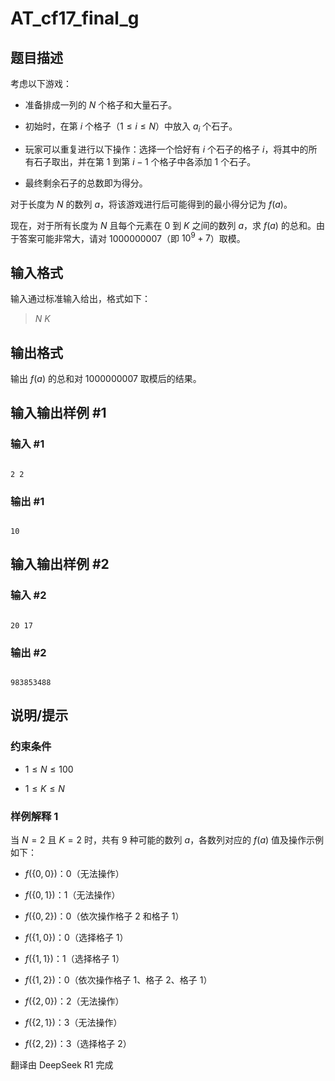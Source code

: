 # AT_cf17_final_g 

## 题目描述

考虑以下游戏：

- 准备排成一列的 $N$ 个格子和大量石子。
- 初始时，在第 $i$ 个格子（$1 \leq i \leq N$）中放入 $a_i$ 个石子。
- 玩家可以重复进行以下操作：选择一个恰好有 $i$ 个石子的格子 $i$，将其中的所有石子取出，并在第 $1$ 到第 $i-1$ 个格子中各添加 $1$ 个石子。
- 最终剩余石子的总数即为得分。

对于长度为 $N$ 的数列 $a$，将该游戏进行后可能得到的最小得分记为 $f(a)$。

现在，对于所有长度为 $N$ 且每个元素在 $0$ 到 $K$ 之间的数列 $a$，求 $f(a)$ 的总和。由于答案可能非常大，请对 $1000000007$（即 $10^9+7$）取模。

## 输入格式

输入通过标准输入给出，格式如下：

> $N$ $K$

## 输出格式

输出 $f(a)$ 的总和对 $1000000007$ 取模后的结果。

## 输入输出样例 #1

### 输入 #1

```
2 2
```

### 输出 #1

```
10
```

## 输入输出样例 #2

### 输入 #2

```
20 17
```

### 输出 #2

```
983853488
```

## 说明/提示

### 约束条件

- $1 \leq N \leq 100$
- $1 \leq K \leq N$

### 样例解释 1

当 $N=2$ 且 $K=2$ 时，共有 $9$ 种可能的数列 $a$，各数列对应的 $f(a)$ 值及操作示例如下：
- $f(\{0,0\})$：$0$（无法操作）
- $f(\{0,1\})$：$1$（无法操作）
- $f(\{0,2\})$：$0$（依次操作格子 $2$ 和格子 $1$）
- $f(\{1,0\})$：$0$（选择格子 $1$）
- $f(\{1,1\})$：$1$（选择格子 $1$）
- $f(\{1,2\})$：$0$（依次操作格子 $1$、格子 $2$、格子 $1$）
- $f(\{2,0\})$：$2$（无法操作）
- $f(\{2,1\})$：$3$（无法操作）
- $f(\{2,2\})$：$3$（选择格子 $2$）

翻译由 DeepSeek R1 完成